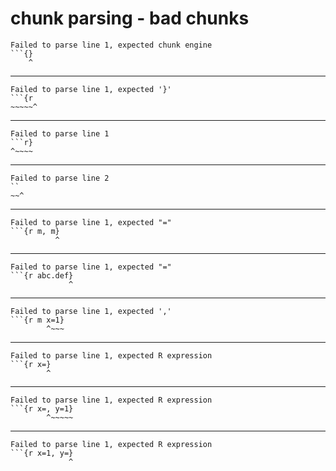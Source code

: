 # chunk parsing - bad chunks

    Failed to parse line 1, expected chunk engine
    ```{}
        ^
    

---

    Failed to parse line 1, expected '}'
    ```{r
    ~~~~~^
    

---

    Failed to parse line 1
    ```r}
    ^~~~~
    

---

    Failed to parse line 2
    ``
    ~~^
    

---

    Failed to parse line 1, expected "="
    ```{r m, m}
              ^
    

---

    Failed to parse line 1, expected "="
    ```{r abc.def}
                 ^
    

---

    Failed to parse line 1, expected ','
    ```{r m x=1}
            ^~~~
    

---

    Failed to parse line 1, expected R expression
    ```{r x=}
            ^
    

---

    Failed to parse line 1, expected R expression
    ```{r x=, y=1}
            ^~~~~~
    

---

    Failed to parse line 1, expected R expression
    ```{r x=1, y=}
                 ^
    


